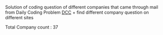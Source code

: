 Solution of coding question of different companies that came through mail from Daily Coding Problem [DCC](https://www.dailycodingproblem.com/) + find different company question on different sites

Total Company count : 37
